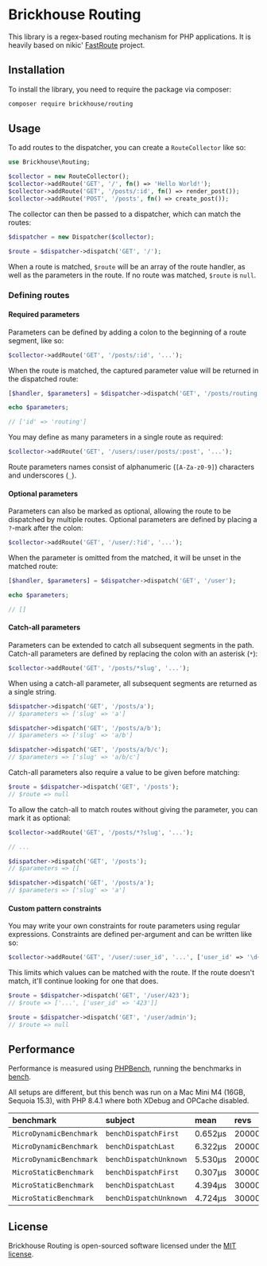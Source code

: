 # Brickhouse Routing

This library is a regex-based routing mechanism for PHP applications. It is heavily based on nikic' [FastRoute](https://github.com/nikic/FastRoute) project.

## Installation

To install the library, you need to require the package via composer:

```bash
composer require brickhouse/routing
```

## Usage

To add routes to the dispatcher, you can create a `RouteCollector` like so:

```php
use Brickhouse\Routing;

$collector = new RouteCollector();
$collector->addRoute('GET', '/', fn() => 'Hello World!');
$collector->addRoute('GET', '/posts/:id', fn() => render_post());
$collector->addRoute('POST', '/posts', fn() => create_post());
```

The collector can then be passed to a dispatcher, which can match the routes:

```php
$dispatcher = new Dispatcher($collector);

$route = $dispatcher->dispatch('GET', '/');
```

When a route is matched, `$route` will be an array of the route handler, as well as the parameters in the route. If no route was matched, `$route` is `null`.

### Defining routes

#### Required parameters

Parameters can be defined by adding a colon to the beginning of a route segment, like so:

```php
$collector->addRoute('GET', '/posts/:id', '...');
```

When the route is matched, the captured parameter value will be returned in the dispatched route:

```php
[$handler, $parameters] = $dispatcher->dispatch('GET', '/posts/routing');

echo $parameters;

// ['id' => 'routing']
```

You may define as many parameters in a single route as required:

```php
$collector->addRoute('GET', '/users/:user/posts/:post', '...');
```

Route parameters names consist of alphanumeric (`[A-Za-z0-9]`) characters and underscores (`_`).

#### Optional parameters

Parameters can also be marked as optional, allowing the route to be dispatched by multiple routes. Optional parameters are defined by placing a `?`-mark after the colon:

```php
$collector->addRoute('GET', '/user/:?id', '...');
```

When the parameter is omitted from the matched, it will be unset in the matched route:

```php
[$handler, $parameters] = $dispatcher->dispatch('GET', '/user');

echo $parameters;

// []
```

#### Catch-all parameters

Parameters can be extended to catch all subsequent segments in the path. Catch-all parameters are defined by replacing the colon with an asterisk (`*`):

```php
$collector->addRoute('GET', '/posts/*slug', '...');
```

When using a catch-all parameter, all subsequent segments are returned as a single string.

```php
$dispatcher->dispatch('GET', '/posts/a');
// $parameters => ['slug' => 'a']

$dispatcher->dispatch('GET', '/posts/a/b');
// $parameters => ['slug' => 'a/b']

$dispatcher->dispatch('GET', '/posts/a/b/c');
// $parameters => ['slug' => 'a/b/c']
```

Catch-all parameters also require a value to be given before matching:

```php
$route = $dispatcher->dispatch('GET', '/posts');
// $route => null
```

To allow the catch-all to match routes without giving the parameter, you can mark it as optional:

```php
$collector->addRoute('GET', '/posts/*?slug', '...');

// ...

$dispatcher->dispatch('GET', '/posts');
// $parameters => []

$dispatcher->dispatch('GET', '/posts/a');
// $parameters => ['slug' => 'a']
```

#### Custom pattern constraints

You may write your own constraints for route parameters using regular expressions. Constraints are defined per-argument and can be written like so:

```php
$collector->addRoute('GET', '/user/:user_id', '...', ['user_id' => '\d+']);
```

This limits which values can be matched with the route. If the route doesn't match, it'll continue looking for one that does.

```php
$route = $dispatcher->dispatch('GET', '/user/423');
// $route => ['...', ['user_id' => '423']]

$route = $dispatcher->dispatch('GET', '/user/admin');
// $route => null
```

## Performance

Performance is measured using [PHPBench](https://github.com/phpbench/phpbench), running the benchmarks in [bench](./bench/).

All setups are different, but this bench was run on a Mac Mini M4 (16GB, Sequoia 15.3), with PHP 8.4.1 where both XDebug and OPCache disabled.

| benchmark               | subject                | mean    | revs  | total  |
| :---------------------- | :--------------------- | :------ | :---- | :----  |
| `MicroDynamicBenchmark` | `benchDispatchFirst`   | 0.652μs | 20000 | 0.013s |
| `MicroDynamicBenchmark` | `benchDispatchLast`    | 6.322μs | 20000 | 0.126s |
| `MicroDynamicBenchmark` | `benchDispatchUnknown` | 5.530μs | 20000 | 0.111s |
| `MicroStaticBenchmark`  | `benchDispatchFirst`   | 0.307μs | 30000 | 0.009s |
| `MicroStaticBenchmark`  | `benchDispatchLast`    | 4.394μs | 30000 | 0.132s |
| `MicroStaticBenchmark`  | `benchDispatchUnknown` | 4.724μs | 30000 | 0.142s |

## License

Brickhouse Routing is open-sourced software licensed under the [MIT license](LICENSE.md).